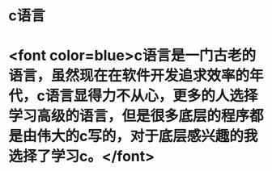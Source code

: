 # c语言

# &lt;font color=blue&gt;c语言是一门古老的语言，虽然现在在软件开发追求效率的年代，c语言显得力不从心，更多的人选择学习高级的语言，但是很多底层的程序都是由伟大的c写的，对于底层感兴趣的我选择了学习c。&lt;/font&gt;



